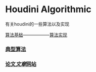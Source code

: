 # Houdini Algorithmic
有关houdini的一些算法以及实现

[算法基础](https://github.com/all-in-one-houdini/Houdini_Algorithmic/tree/main/Algorithmic_Base)——————[算法实现](https://github.com/all-in-one-houdini/Houdini_Algorithmic/tree/main/Algorithm_Implementation)


### [典型算法](https://github.com/all-in-one-houdini/Houdini_Algorithmic/blob/main/Typical_Algorithm.md)

### [论文*文章*网站](https://github.com/all-in-one-houdini/Houdini_Algorithmic/tree/main/Algorithmic_Paper)

